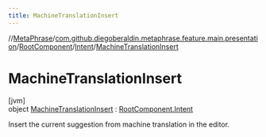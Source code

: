 ```yaml
---
title: MachineTranslationInsert
---
```

//[MetaPhrase](../../../../../index.html)/[com.github.diegoberaldin.metaphrase.feature.main.presentation](../../../index.html)/[RootComponent](../../index.html)/[Intent](../index.html)/[MachineTranslationInsert](index.html)



# MachineTranslationInsert



[jvm]\
object [MachineTranslationInsert](index.html) : [RootComponent.Intent](../index.html)

Insert the current suggestion from machine translation in the editor.


